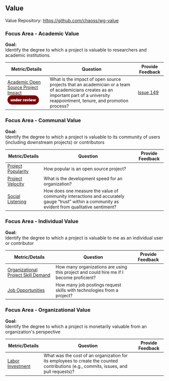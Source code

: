 ## Value

Value Repository: https://github.com/chaoss/wg-value  

### Focus Area - Academic Value

**Goal:**  
Identify the degree to which a project is valuable to researchers and academic institutions.

<div>
<table>
  <thead><tr><th>Metric/Details</th><th>Question</th><th>Provide Feedback</th></tr></thead>
<tbody>
  <tr><td><a href="https://chaoss.community/metric-academic-open-source-project-impact/">Academic Open Source Project Impact<br><img src="https://raw.githubusercontent.com/chaoss/website/master/release/Images/under-review100.png"></a></td><td>What is the impact of open source projects that an academician or a team of academicians creates as an important part of a university reappointment, tenure, and promotion process?</td><td><a href="https://github.com/chaoss/wg-value/issues/149">Issue 149</a></td></tr>
</tbody>
</table>
</div>

### Focus Area - Communal Value

**Goal:**  
Identify the degree to which a project is valuable to its community of users (including downstream projects) or contributors

<div>
<table>
  <thead><tr><th>Metric/Details</th><th>Question</th><th>Provide Feedback</th></tr></thead>
<tbody>
  <tr><td><a href="https://chaoss.community/metric-project-popularity">Project Popularity</a></td><td>How popular is an open source project?</td><td></td></tr>
  <tr><td><a href="https://chaoss.community/metric-project-velocity/">Project Velocity</a></td><td>What is the development speed for an organization?</td><td></td></tr>
  <tr><td><a href="https://chaoss.community/metric-social-listening">Social Listening</a></td><td>How does one measure the value of community interactions and accurately gauge “trust” within a community as evident from qualitative sentiment?</td><td></td></tr>
</tbody>
</table>
</div>


### Focus Area - Individual Value

**Goal:**  
Identify the degree to which a project is valuable to me as an individual user or contributor

<div>
<table>
  <thead><tr><th>Metric/Details</th><th>Question</th><th>Provide Feedback</th></tr></thead>
<tbody>
  <tr><td><a href="https://chaoss.community/metric-organizational-project-skill-demand/">Organizational Project Skill Demand</a></td><td>How many organizations are using this project and could hire me if I become proficient?</td><td></td></tr>
  <tr><td><a href="https://chaoss.community/metric-job-opportunities/" >Job Opportunities</a></td><td>How many job postings request skills with technologies from a project?</td><td></td></tr>
</tbody>
</table>
</div>  

### Focus Area - Organizational Value

**Goal:**  
Identify the degree to which a project is monetarily valuable from an organization's perspective

<div>
<table>
  <thead><tr><th>Metric/Details</th><th>Question</th><th>Provide Feedback</th></tr></thead>
<tbody>
  <tr><td><a href="https://chaoss.community/metric-labor-investment/">Labor Investment</a></td><td>What was the cost of an organization for its employees to create the counted contributions (e.g., commits, issues, and pull requests)?</td><td></td></tr>
</tbody>
</table>
</div>
